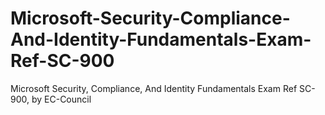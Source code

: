 # Microsoft-Security-Compliance-And-Identity-Fundamentals-Exam-Ref-SC-900
Microsoft Security, Compliance, And Identity Fundamentals Exam Ref SC-900, by EC-Council
